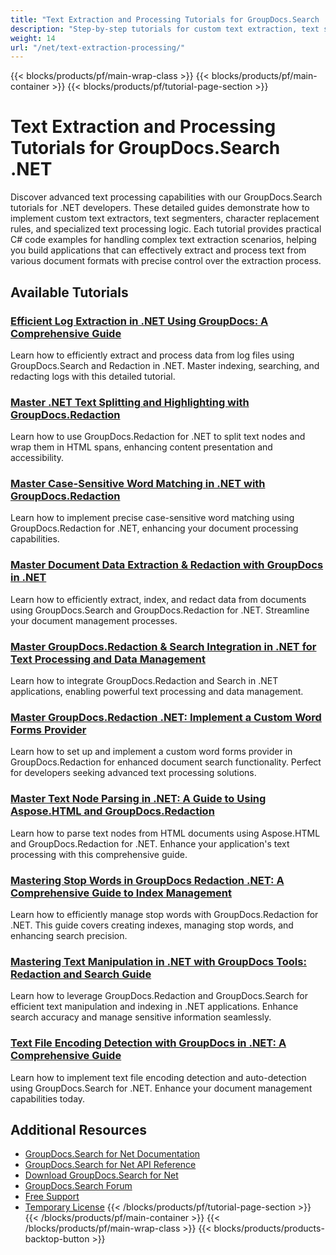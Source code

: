 ```yaml
---
title: "Text Extraction and Processing Tutorials for GroupDocs.Search .NET"
description: "Step-by-step tutorials for custom text extraction, text segmentation, character replacements, and advanced text processing with GroupDocs.Search for .NET."
weight: 14
url: "/net/text-extraction-processing/"
---
```

{{< blocks/products/pf/main-wrap-class >}}
{{< blocks/products/pf/main-container >}}
{{< blocks/products/pf/tutorial-page-section >}}
# Text Extraction and Processing Tutorials for GroupDocs.Search .NET

Discover advanced text processing capabilities with our GroupDocs.Search tutorials for .NET developers. These detailed guides demonstrate how to implement custom text extractors, text segmenters, character replacement rules, and specialized text processing logic. Each tutorial provides practical C# code examples for handling complex text extraction scenarios, helping you build applications that can effectively extract and process text from various document formats with precise control over the extraction process.

## Available Tutorials

### [Efficient Log Extraction in .NET Using GroupDocs&#58; A Comprehensive Guide](./efficient-log-extraction-net-groupdocs/)
Learn how to efficiently extract and process data from log files using GroupDocs.Search and Redaction in .NET. Master indexing, searching, and redacting logs with this detailed tutorial.

### [Master .NET Text Splitting and Highlighting with GroupDocs.Redaction](./net-text-splitting-groupdocs-redaction/)
Learn how to use GroupDocs.Redaction for .NET to split text nodes and wrap them in HTML spans, enhancing content presentation and accessibility.

### [Master Case-Sensitive Word Matching in .NET with GroupDocs.Redaction](./master-case-sensitive-word-matching-groupdocs-redaction-net/)
Learn how to implement precise case-sensitive word matching using GroupDocs.Redaction for .NET, enhancing your document processing capabilities.

### [Master Document Data Extraction & Redaction with GroupDocs in .NET](./groupdocs-document-extraction-redaction-net/)
Learn how to efficiently extract, index, and redact data from documents using GroupDocs.Search and GroupDocs.Redaction for .NET. Streamline your document management processes.

### [Master GroupDocs.Redaction & Search Integration in .NET for Text Processing and Data Management](./master-groupdocs-redaction-search-net/)
Learn how to integrate GroupDocs.Redaction and Search in .NET applications, enabling powerful text processing and data management.

### [Master GroupDocs.Redaction .NET&#58; Implement a Custom Word Forms Provider](./groupdocs-redaction-net-custom-word-forms-provider/)
Learn how to set up and implement a custom word forms provider in GroupDocs.Redaction for enhanced document search functionality. Perfect for developers seeking advanced text processing solutions.

### [Master Text Node Parsing in .NET&#58; A Guide to Using Aspose.HTML and GroupDocs.Redaction](./master-text-node-parsing-aspose-html-groupdocs-redaction-dotnet/)
Learn how to parse text nodes from HTML documents using Aspose.HTML and GroupDocs.Redaction for .NET. Enhance your application's text processing with this comprehensive guide.

### [Mastering Stop Words in GroupDocs Redaction .NET&#58; A Comprehensive Guide to Index Management](./groupdocs-redaction-dotnet-manage-stop-words/)
Learn how to efficiently manage stop words with GroupDocs.Redaction for .NET. This guide covers creating indexes, managing stop words, and enhancing search precision.

### [Mastering Text Manipulation in .NET with GroupDocs Tools&#58; Redaction and Search Guide](./groupdocs-text-manipulation-guide-net/)
Learn how to leverage GroupDocs.Redaction and GroupDocs.Search for efficient text manipulation and indexing in .NET applications. Enhance search accuracy and manage sensitive information seamlessly.

### [Text File Encoding Detection with GroupDocs in .NET&#58; A Comprehensive Guide](./implement-text-encoding-detection-groupdocs-net/)
Learn how to implement text file encoding detection and auto-detection using GroupDocs.Search for .NET. Enhance your document management capabilities today.

## Additional Resources

- [GroupDocs.Search for Net Documentation](https://docs.groupdocs.com/search/net/)
- [GroupDocs.Search for Net API Reference](https://reference.groupdocs.com/search/net/)
- [Download GroupDocs.Search for Net](https://releases.groupdocs.com/search/net/)
- [GroupDocs.Search Forum](https://forum.groupdocs.com/c/search)
- [Free Support](https://forum.groupdocs.com/)
- [Temporary License](https://purchase.groupdocs.com/temporary-license/)
{{< /blocks/products/pf/tutorial-page-section >}}
{{< /blocks/products/pf/main-container >}}
{{< /blocks/products/pf/main-wrap-class >}}
{{< blocks/products/products-backtop-button >}}